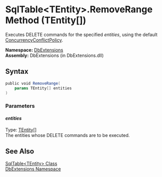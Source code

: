 SqlTable&lt;TEntity>.RemoveRange Method (TEntity[])
===================================================
Executes DELETE commands for the specified *entities*, using the default [ConcurrencyConflictPolicy][1].

**Namespace:** [DbExtensions][2]  
**Assembly:** DbExtensions (in DbExtensions.dll)

Syntax
------

```csharp
public void RemoveRange(
	params TEntity[] entities
)
```

### Parameters

#### *entities*
Type: [TEntity][3][]  
The entities whose DELETE commands are to be executed.


See Also
--------
[SqlTable&lt;TEntity> Class][3]  
[DbExtensions Namespace][2]  

[1]: ../ConcurrencyConflictPolicy/README.md
[2]: ../README.md
[3]: README.md